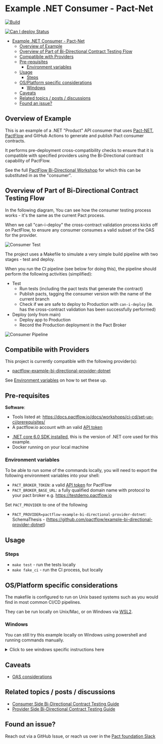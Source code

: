 # Example .NET Consumer - Pact-Net 

<!-- Build Badge -->

[![Build](https://github.com/pactflow/example-bi-directional-consumer-dotnet/actions/workflows/build.yml/badge.svg)](https://github.com/pactflow/example-bi-directional-consumer-dotnet/actions/workflows/build.yml)

<!-- Can I Deploy Badge -->

[![Can I deploy Status](https://testdemo.pactflow.io/pacticipants/pactflow-example-bi-directional-provider-dotnet/branches/main/latest-version/can-i-deploy/to-environment/production/badge.svg)](https://testdemo.pactflow.io/pacticipants/pactflow-example-bi-directional-provider-dotnet/branches/main/latest-version/can-i-deploy/to-environment/production/badge)

- [Example .NET Consumer - Pact-Net](#example-net-consumer---pact-net)
  - [Overview of Example](#overview-of-example)
  - [Overview of Part of Bi-Directional Contract Testing Flow](#overview-of-part-of-bi-directional-contract-testing-flow)
  - [Compatibile with Providers](#compatibile-with-providers)
  - [Pre-requisites](#pre-requisites)
    - [Environment variables](#environment-variables)
  - [Usage](#usage)
    - [Steps](#steps)
  - [OS/Platform specific considerations](#osplatform-specific-considerations)
    - [Windows](#windows)
  - [Caveats](#caveats)
  - [Related topics / posts / discussions](#related-topics--posts--discussions)
  - [Found an issue?](#found-an-issue)

## Overview of Example

<!-- Consumer Overview -->

This is an example of a .NET "Product" API consumer that uses [Pact-NET](https://github.com/pact-foundation/pact-net), [PactFlow](https://pactflow.io) and GitHub Actions to generate and publish Pact consumer contracts.

It performs pre-deployment cross-compatibility checks to ensure that it is compatible with specified providers using the Bi-Directional contract capability of PactFlow.

<!-- General -->

See the full [PactFlow Bi-Directional Workshop](https://docs.pactflow.io/docs/workshops/bi-directional-contract-testing) for which this can be substituted in as the "consumer".


## Overview of Part of Bi-Directional Contract Testing Flow

<!-- Consumer Overview -->

In the following diagram, You can see how the consumer testing process works - it's the same as the current Pact process.

When we call "can-i-deploy" the cross-contract validation process kicks off on PactFlow, to ensure any consumer consumes a valid subset of the OAS for the provider.

![Consumer Test](docs/consumer-scope.png "Consumer Test")

The project uses a Makefile to simulate a very simple build pipeline with two stages - test and deploy.

When you run the CI pipeline (see below for doing this), the pipeline should perform the following activities (simplified):

* Test
  * Run tests (including the pact tests that generate the contract)
  * Publish pacts, tagging the consumer version with the name of the current branch
  * Check if we are safe to deploy to Production with `can-i-deploy` (ie. has the cross-contract validation has been successfully performed)
* Deploy (only from main)
  * Deploy app to Production
  * Record the Production deployment in the Pact Broker

![Consumer Pipeline](docs./../docs/consumer-pipeline.png "Consumer Pipeline")

## Compatibile with Providers

<!-- Provider Compatability -->

This project is currently compatible with the following provider(s):

<!-- * [pactflow-example-bi-directional-provider-dredd](https://github.com/pactflow/example-bi-directional-provider-dredd)
* [pactflow-example-bi-directional-provider-restassured](https://github.com/pactflow/example-provider-restassured)
* [pactflow-example-bi-directional-provider-postman](https://github.com/pactflow/example-bi-directional-provider-postman) -->
* [pactflow-example-bi-directional-provider-dotnet](https://github.com/pactflow/example-bi-directional-provider-dotnet)

See [Environment variables](#environment-variables) on how to set these up.
  
## Pre-requisites

**Software**:

- Tools listed at: https://docs.pactflow.io/docs/workshops/ci-cd/set-up-ci/prerequisites/
- A pactflow.io account with an valid [API token](https://docs.pactflow.io/docs/getting-started/#configuring-your-api-token)
* [.NET core 6.0 SDK installed](https://dotnet.microsoft.com/en-us/download/dotnet/6.0), this is the version of .NET core used for this example.
* Docker running on your local machine
  
### Environment variables

To be able to run some of the commands locally, you will need to export the following environment variables into your shell:

- `PACT_BROKER_TOKEN`: a valid [API token](https://docs.pactflow.io/docs/getting-started/#configuring-your-api-token) for PactFlow
- `PACT_BROKER_BASE_URL`: a fully qualified domain name with protocol to your pact broker e.g. https://testdemo.pactflow.io

<!-- CONSUMER env vars -->

Set `PACT_PROVIDER` to one of the following

<!-- - `PACT_PROVIDER=pactflow-example-bi-directional-provider-dredd`: Dredd - (https://github.com/pactflow/example-bi-directional-provider-dredd)
- `PACT_PROVIDER=pactflow-example-bi-directional-provider-postman`: Postman - (https://github.com/pactflow/example-bi-directional-provider-postman)
- `PACT_PROVIDER=pactflow-example-bi-directional-provider-restassured`:  Rest Assured - (https://github.com/pactflow/example-bi-directional-provider-restassured) -->
- `PACT_PROVIDER=pactflow-example-bi-directional-provider-dotnet`:  SchemaThesis - (https://github.com/pactflow/example-bi-directional-provider-dotnet)
  
## Usage

### Steps

* `make test` - run the tests locally
* `make fake_ci` - run the CI process, but locally

## OS/Platform specific considerations

The makefile is configured to run on Unix based systems such as you would find in most common CI/CD pipelines. 

They can be run locally on Unix/Mac, or on Windows via [WSL2](https://docs.microsoft.com/en-us/windows/wsl/install). 

### Windows 

You can still try this example locally on Windows using powershell and running commands manually. 

<details>
  <summary>Click to see windows specific instructions here</summary>


  1. Make sure you have set all of the environment variables, in powershell they can be set like so.

    ```
     $env:GIT_BRANCH="main"
    ```
  2. Generate the Pact file for the example by opening the solution and running the tests in visual studio, or using ```dotnet test``` CLI command in the root directory of the project.

  3. Publish the pact that was generated. The step uses the pact-cli docker image to publish the pact to your pactflow account.
  The path for `<path_to_project_root>` needs to be converted from Windows paths to UNIX ones as the Docker container is using UNIX. Either hard code this or set it as another environment variable.

      `C:\Users\Person\Documents\example-bi-directional-consumer-dotnet` 
      
      becomes
      
      `/c/Users/Candy/Documents/PactFlow/example-bi-directional-consumer-dotnet`

      $env:VARIABLE_NAME refers to the environment variables in windows.

      ```
      docker run --rm -v <path_to_project_root>:<path_to_project_root> -e PACT_BROKER_BASE_URL -e PACT_BROKER_TOKEN pactfoundation/pact-cli publish <path_to_pacts_folder> --consumer-app-version $env:GIT_COMMIT --branch $env:GIT_BRANCH

      ```

  4. Check can-i-deploy to see if your provider is compatible with your pact.

      ```
      docker run --rm -v <path_to_project_root>:<path_to_project_root> -e PACT_BROKER_BASE_URL -e PACT_BROKER_TOKEN pactfoundation/pact-cli  broker can-i-deploy --pacticipant pactflow-example-bi-directional-consumer-dotnet --version $env:GIT_COMMIT --to-environment production  --retry-while-unknown 0 --retry-interval 10
      ```

5. Have a look at what other commands are available in the Makefile. All of them can be ran locally from Powershell by changing the windows paths to UNIX and replacing the environment variable references. Any variable referenced as `${VARIABLE}` can be changed to `$env:VARIABLE` to reference environment variables in Powershell.

</details>


## Caveats

- [OAS considerations](https://docs.pactflow.io/docs/bi-directional-contract-testing/contracts/oas#considerations)

## Related topics / posts / discussions

- [Consumer Side Bi-Directional Contract Testing Guide](https://docs.pactflow.io/docs/bi-directional-contract-testing/consumer)
- [Provider Side Bi-Directional Contract Testing Guide](https://docs.pactflow.io/docs/bi-directional-contract-testing/provider)

## Found an issue?

Reach out via a GitHub Issue, or reach us over in the [Pact foundation Slack](https://slack.pact.io)
